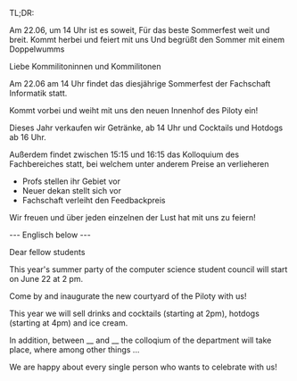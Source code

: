 TL;DR:

Am 22.06, um 14 Uhr ist es soweit,
Für das beste Sommerfest weit und breit.
Kommt herbei und feiert mit uns
Und begrüßt den Sommer mit einem Doppelwumms

Liebe Kommilitoninnen und Kommilitonen

Am 22.06 am 14 Uhr findet das diesjährige Sommerfest der Fachschaft Informatik statt.

Kommt vorbei und weiht mit uns den neuen Innenhof des Piloty ein!

Dieses Jahr verkaufen wir Getränke, ab 14 Uhr und Cocktails und Hotdogs ab 16 Uhr.

Außerdem findet zwischen 15:15 und 16:15 das Kolloquium des Fachbereiches statt, bei welchem unter anderem Preise an  verlieheren 

- Profs stellen ihr Gebiet vor
- Neuer dekan stellt sich vor
- Fachschaft verleiht den Feedbackpreis

Wir freuen und über jeden einzelnen der Lust hat mit uns zu feiern!

--- Englisch below ---

Dear fellow students

This year's summer party of the computer science student council will start on June 22 at 2 pm.

Come by and inaugurate the new courtyard of the Piloty with us!

This year we will sell drinks and cocktails (starting at 2pm), hotdogs (starting at 4pm) and ice cream.

In addition, between __ and __ the colloqium of the department will take place, where among other things ...

We are happy about every single person who wants to celebrate with us!


